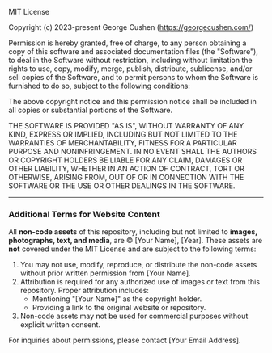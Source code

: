 MIT License

Copyright (c) 2023-present George Cushen (https://georgecushen.com/)

Permission is hereby granted, free of charge, to any person obtaining a copy
of this software and associated documentation files (the "Software"), to deal
in the Software without restriction, including without limitation the rights
to use, copy, modify, merge, publish, distribute, sublicense, and/or sell
copies of the Software, and to permit persons to whom the Software is
furnished to do so, subject to the following conditions:

The above copyright notice and this permission notice shall be included in all
copies or substantial portions of the Software.

THE SOFTWARE IS PROVIDED "AS IS", WITHOUT WARRANTY OF ANY KIND, EXPRESS OR
IMPLIED, INCLUDING BUT NOT LIMITED TO THE WARRANTIES OF MERCHANTABILITY,
FITNESS FOR A PARTICULAR PURPOSE AND NONINFRINGEMENT. IN NO EVENT SHALL THE
AUTHORS OR COPYRIGHT HOLDERS BE LIABLE FOR ANY CLAIM, DAMAGES OR OTHER
LIABILITY, WHETHER IN AN ACTION OF CONTRACT, TORT OR OTHERWISE, ARISING FROM,
OUT OF OR IN CONNECTION WITH THE SOFTWARE OR THE USE OR OTHER DEALINGS IN THE
SOFTWARE.

---

### Additional Terms for Website Content

All **non-code assets** of this repository, including but not limited to **images, photographs, text, and media**, are © [Your Name], [Year]. These assets are **not** covered under the MIT License and are subject to the following terms:

1. You may not use, modify, reproduce, or distribute the non-code assets without prior written permission from [Your Name].
2. Attribution is required for any authorized use of images or text from this repository. Proper attribution includes:
   - Mentioning "[Your Name]" as the copyright holder.
   - Providing a link to the original website or repository.
3. Non-code assets may not be used for commercial purposes without explicit written consent.

For inquiries about permissions, please contact [Your Email Address].